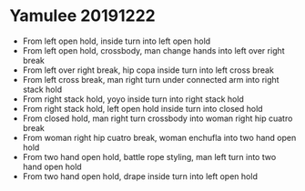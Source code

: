 # Yamulee 20191222

- From left open hold, inside turn into left open hold
- From left open hold, crossbody, man change hands into left over right break
- From left over right break, hip copa inside turn into left cross break
- From left cross break, man right turn under connected arm into right stack hold
- From right stack hold, yoyo inside turn into right stack hold
- From right stack hold, left open hold inside turn into closed hold
- From closed hold, man right turn crossbody into woman right hip cuatro break
- From woman right hip cuatro break, woman enchufla into two hand open hold
- From two hand open hold, battle rope styling, man left turn into two hand open hold
- From two hand open hold, drape inside turn into left open hold
